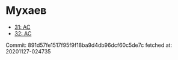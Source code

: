 # Мухаев
- [31: AC](31.md)
- [32: AC](32.md)

Commit: 891d57fe1517f95f9f18ba9d4db96dcf60c5de7c
 fetched at: 20201127-024735
